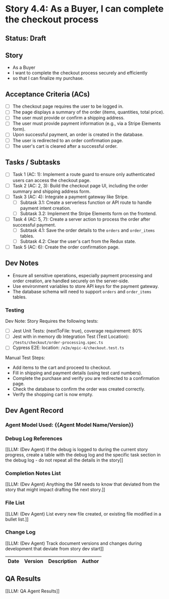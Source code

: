 # Story 4.4: As a Buyer, I can complete the checkout process

## Status: Draft

## Story

- As a Buyer
- I want to complete the checkout process securely and efficiently
- so that I can finalize my purchase.

## Acceptance Criteria (ACs)

- [ ] The checkout page requires the user to be logged in.
- [ ] The page displays a summary of the order (items, quantities, total price).
- [ ] The user must provide or confirm a shipping address.
- [ ] The user must provide payment information (e.g., via a Stripe Elements form).
- [ ] Upon successful payment, an order is created in the database.
- [ ] The user is redirected to an order confirmation page.
- [ ] The user's cart is cleared after a successful order.

## Tasks / Subtasks

- [ ] Task 1 (AC: 1): Implement a route guard to ensure only authenticated users can access the checkout page.
- [ ] Task 2 (AC: 2, 3): Build the checkout page UI, including the order summary and shipping address form.
- [ ] Task 3 (AC: 4): Integrate a payment gateway like Stripe.
  - [ ] Subtask 3.1: Create a serverless function or API route to handle payment intent creation.
  - [ ] Subtask 3.2: Implement the Stripe Elements form on the frontend.
- [ ] Task 4 (AC: 5, 7): Create a server action to process the order after successful payment.
  - [ ] Subtask 4.1: Save the order details to the `orders` and `order_items` tables.
  - [ ] Subtask 4.2: Clear the user's cart from the Redux state.
- [ ] Task 5 (AC: 6): Create the order confirmation page.

## Dev Notes

- Ensure all sensitive operations, especially payment processing and order creation, are handled securely on the server-side.
- Use environment variables to store API keys for the payment gateway.
- The database schema will need to support `orders` and `order_items` tables.

### Testing

Dev Note: Story Requires the following tests:

- [ ] Jest Unit Tests: (nextToFile: true), coverage requirement: 80%
- [ ] Jest with in memory db Integration Test (Test Location): `/tests/checkout/order-processing.spec.ts`
- [ ] Cypress E2E: location: `/e2e/epic-4/checkout.test.ts`

Manual Test Steps:

- Add items to the cart and proceed to checkout.
- Fill in shipping and payment details (using test card numbers).
- Complete the purchase and verify you are redirected to a confirmation page.
- Check the database to confirm the order was created correctly.
- Verify the shopping cart is now empty.

## Dev Agent Record

### Agent Model Used: {{Agent Model Name/Version}}

### Debug Log References

[[LLM: (Dev Agent) If the debug is logged to during the current story progress, create a table with the debug log and the specific task section in the debug log - do not repeat all the details in the story]]

### Completion Notes List

[[LLM: (Dev Agent) Anything the SM needs to know that deviated from the story that might impact drafting the next story.]]

### File List

[[LLM: (Dev Agent) List every new file created, or existing file modified in a bullet list.]]

### Change Log

[[LLM: (Dev Agent) Track document versions and changes during development that deviate from story dev start]]

| Date | Version | Description | Author |
| :--- | :------ | :---------- | :----- |

## QA Results

[[LLM: QA Agent Results]]
